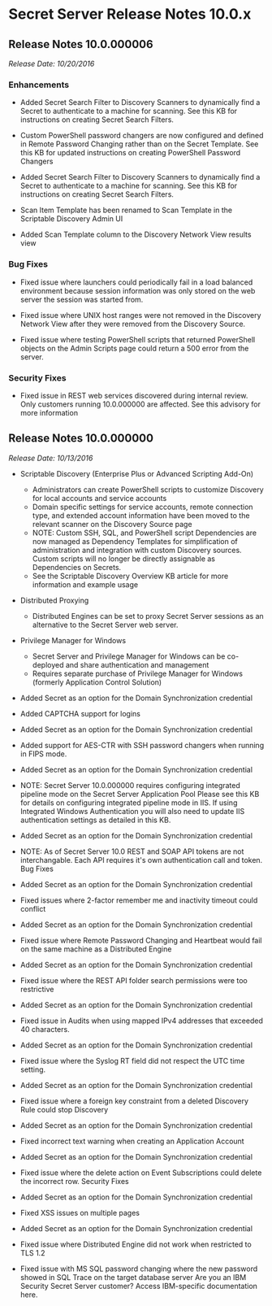 [display]: # (search,content,print)
[priority]: #
[tags]: # (Release Notes)
[title]: # (Secret Server Release Notes 10.0.x)

# Secret Server Release Notes 10.0.x

## Release Notes 10.0.000006

_Release Date: 10/20/2016_

### Enhancements

- Added Secret Search Filter to Discovery Scanners to dynamically find a Secret to authenticate to a machine for scanning. See this KB for instructions on creating Secret Search Filters.

- Custom PowerShell password changers are now configured and defined in Remote Password Changing rather than on the Secret Template. See this KB for updated instructions on creating PowerShell Password Changers

- Added Secret Search Filter to Discovery Scanners to dynamically find a Secret to authenticate to a machine for scanning. See this KB for instructions on creating Secret Search Filters.

- Scan Item Template has been renamed to Scan Template in the Scriptable Discovery Admin UI

- Added Scan Template column to the Discovery Network View results view

### Bug Fixes

- Fixed issue where launchers could periodically fail in a load balanced environment because session information was only stored on the web server the session was started from.

- Fixed issue where UNIX host ranges were not removed in the Discovery Network View after they were removed from the Discovery Source.

- Fixed issue where testing PowerShell scripts that returned PowerShell objects on the Admin Scripts page could return a 500 error from the server.

### Security Fixes

- Fixed issue in REST web services discovered during internal review. Only customers running 10.0.000000 are affected. See this advisory for more information

## Release Notes 10.0.000000

  _Release Date: 10/13/2016_

- Scriptable Discovery (Enterprise Plus or Advanced Scripting Add-On)
  - Administrators can create PowerShell scripts to customize Discovery for local accounts and service accounts
  - Domain specific settings for service accounts, remote connection type, and extended account information have been moved to the relevant scanner on the Discovery Source page
  - NOTE: Custom SSH, SQL, and PowerShell script Dependencies are now managed as Dependency Templates for simplification of administration and integration with custom Discovery sources. Custom scripts will no longer be directly assignable as Dependencies on Secrets.
  - See the Scriptable Discovery Overview KB article for more information and example usage
- Distributed Proxying
  - Distributed Engines can be set to proxy Secret Server sessions as an alternative to the Secret Server web server.
- Privilege Manager for Windows
  - Secret Server and Privilege Manager for Windows can be co-deployed and share authentication and management
  - Requires separate purchase of Privilege Manager for Windows (formerly Application Control Solution)
- Added Secret as an option for the Domain Synchronization credential

- Added CAPTCHA support for logins

- Added Secret as an option for the Domain Synchronization credential

- Added support for AES-CTR with SSH password changers when running in FIPS mode.

- Added Secret as an option for the Domain Synchronization credential

- NOTE: Secret Server 10.0.000000 requires configuring integrated pipeline mode on the Secret Server Application Pool Please see this KB for details on configuring integrated pipeline mode in IIS. If using Integrated Windows Authentication you will also need to update IIS authentication settings as detailed in this KB.

- Added Secret as an option for the Domain Synchronization credential

- NOTE: As of Secret Server 10.0 REST and SOAP API tokens are not interchangable. Each API requires it's own authentication call and token. Bug Fixes

- Added Secret as an option for the Domain Synchronization credential

- Fixed issues where 2-factor remember me and inactivity timeout could conflict

- Added Secret as an option for the Domain Synchronization credential

- Fixed issue where Remote Password Changing and Heartbeat would fail on the same machine as a Distributed Engine

- Added Secret as an option for the Domain Synchronization credential

- Fixed issue where the REST API folder search permissions were too restrictive

- Added Secret as an option for the Domain Synchronization credential

- Fixed issue in Audits when using mapped IPv4 addresses that exceeded 40 characters.

- Added Secret as an option for the Domain Synchronization credential

- Fixed issue where the Syslog RT field did not respect the UTC time setting.

- Added Secret as an option for the Domain Synchronization credential

- Fixed issue where a foreign key constraint from a deleted Discovery Rule could stop Discovery

- Added Secret as an option for the Domain Synchronization credential

- Fixed incorrect text warning when creating an Application Account

- Added Secret as an option for the Domain Synchronization credential

- Fixed issue where the delete action on Event Subscriptions could delete the incorrect row. Security Fixes

- Added Secret as an option for the Domain Synchronization credential

- Fixed XSS issues on multiple pages

- Added Secret as an option for the Domain Synchronization credential

- Fixed issue where Distributed Engine did not work when restricted to TLS 1.2

- Fixed issue with MS SQL password changing where the new password showed in SQL Trace on the target database server Are you an IBM Security Secret Server customer? Access IBM-specific documentation here.


